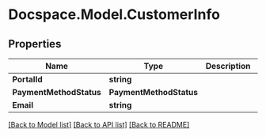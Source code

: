 # Docspace.Model.CustomerInfo

## Properties

Name | Type | Description | Notes
------------ | ------------- | ------------- | -------------
**PortalId** | **string** |  | [optional] 
**PaymentMethodStatus** | **PaymentMethodStatus** |  | [optional] 
**Email** | **string** |  | [optional] 

[[Back to Model list]](../README.md#documentation-for-models) [[Back to API list]](../README.md#documentation-for-api-endpoints) [[Back to README]](../README.md)

